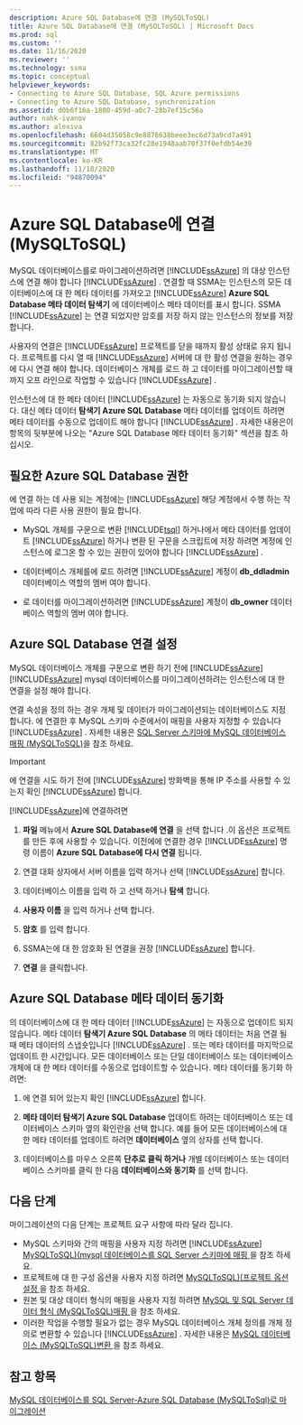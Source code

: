 ```yaml
---
description: Azure SQL Database에 연결 (MySQLToSQL)
title: Azure SQL Database에 연결 (MySQLToSQL) | Microsoft Docs
ms.prod: sql
ms.custom: ''
ms.date: 11/16/2020
ms.reviewer: ''
ms.technology: ssma
ms.topic: conceptual
helpviewer_keywords:
- Connecting to Azure SQL Database, SQL Azure permissions
- Connecting to Azure SQL Database, synchronization
ms.assetid: d0b6f16a-1880-459d-a0c7-28b7ef15c56a
author: nahk-ivanov
ms.author: alexiva
ms.openlocfilehash: 6604d35058c9e8876638beee3ec6d73a9cd7a491
ms.sourcegitcommit: 82b92f73ca32fc28e1948aab70f37f0efdb54e39
ms.translationtype: MT
ms.contentlocale: ko-KR
ms.lasthandoff: 11/18/2020
ms.locfileid: "94870094"
---
```

# <a name="connecting-to-azure-sql-database-mysqltosql"></a>Azure SQL Database에 연결 (MySQLToSQL)

MySQL 데이터베이스를로 마이그레이션하려면 [!INCLUDE[ssAzure](../../includes/ssazure_md.md)] 의 대상 인스턴스에 연결 해야 합니다 [!INCLUDE[ssAzure](../../includes/ssazure_md.md)] . 연결할 때 SSMA는 인스턴스의 모든 데이터베이스에 대 한 메타 데이터를 가져오고 [!INCLUDE[ssAzure](../../includes/ssazure_md.md)] **Azure SQL Database 메타 데이터 탐색기** 에 데이터베이스 메타 데이터를 표시 합니다. SSMA [!INCLUDE[ssAzure](../../includes/ssazure_md.md)] 는 연결 되었지만 암호를 저장 하지 않는 인스턴스의 정보를 저장 합니다.

사용자의 연결은 [!INCLUDE[ssAzure](../../includes/ssazure_md.md)] 프로젝트를 닫을 때까지 활성 상태로 유지 됩니다. 프로젝트를 다시 열 때 [!INCLUDE[ssAzure](../../includes/ssazure_md.md)] 서버에 대 한 활성 연결을 원하는 경우에 다시 연결 해야 합니다. 데이터베이스 개체를 로드 하 고 데이터를 마이그레이션할 때까지 오프 라인으로 작업할 수 있습니다 [!INCLUDE[ssAzure](../../includes/ssazure_md.md)] .

인스턴스에 대 한 메타 데이터 [!INCLUDE[ssAzure](../../includes/ssazure_md.md)] 는 자동으로 동기화 되지 않습니다. 대신 메타 데이터 **탐색기 Azure SQL Database** 메타 데이터를 업데이트 하려면 메타 데이터를 수동으로 업데이트 해야 합니다 [!INCLUDE[ssAzure](../../includes/ssazure_md.md)] . 자세한 내용은이 항목의 뒷부분에 나오는 "Azure SQL Database 메타 데이터 동기화" 섹션을 참조 하십시오.

## <a name="required-azure-sql-database-permissions"></a>필요한 Azure SQL Database 권한

에 연결 하는 데 사용 되는 계정에는 [!INCLUDE[ssAzure](../../includes/ssazure_md.md)] 해당 계정에서 수행 하는 작업에 따라 다른 사용 권한이 필요 합니다.

- MySQL 개체를 구문으로 변환 [!INCLUDE[tsql](../../includes/tsql-md.md)] 하거나에서 메타 데이터를 업데이트 [!INCLUDE[ssAzure](../../includes/ssazure_md.md)] 하거나 변환 된 구문을 스크립트에 저장 하려면 계정에 인스턴스에 로그온 할 수 있는 권한이 있어야 합니다 [!INCLUDE[ssAzure](../../includes/ssazure_md.md)] .

- 데이터베이스 개체를에 로드 하려면 [!INCLUDE[ssAzure](../../includes/ssazure_md.md)] 계정이 **db_ddladmin** 데이터베이스 역할의 멤버 여야 합니다.

- 로 데이터를 마이그레이션하려면 [!INCLUDE[ssAzure](../../includes/ssazure_md.md)] 계정이 **db_owner** 데이터베이스 역할의 멤버 여야 합니다.

## <a name="establishing-an-azure-sql-database-connection"></a>Azure SQL Database 연결 설정

MySQL 데이터베이스 개체를 구문으로 변환 하기 전에 [!INCLUDE[ssAzure](../../includes/ssazure_md.md)] [!INCLUDE[ssAzure](../../includes/ssazure_md.md)] mysql 데이터베이스를 마이그레이션하려는 인스턴스에 대 한 연결을 설정 해야 합니다.

연결 속성을 정의 하는 경우 개체 및 데이터가 마이그레이션되는 데이터베이스도 지정 합니다. 에 연결한 후 MySQL 스키마 수준에서이 매핑을 사용자 지정할 수 있습니다 [!INCLUDE[ssAzure](../../includes/ssazure_md.md)] . 자세한 내용은 [SQL Server 스키마에 MySQL 데이터베이스 매핑 &#40;MySQLToSQL&#41;](../../ssma/mysql/mapping-mysql-databases-to-sql-server-schemas-mysqltosql.md)을 참조 하세요.

> [!IMPORTANT]
> 에 연결을 시도 하기 전에 [!INCLUDE[ssAzure](../../includes/ssazure_md.md)] 방화벽을 통해 IP 주소를 사용할 수 있는지 확인 [!INCLUDE[ssAzure](../../includes/ssazure_md.md)] 합니다.

[!INCLUDE[ssAzure](../../includes/ssazure_md.md)]에 연결하려면

1. **파일** 메뉴에서 **Azure SQL Database에 연결** 을 선택 합니다 .이 옵션은 프로젝트를 만든 후에 사용할 수 있습니다.
   이전에에 연결한 경우 [!INCLUDE[ssAzure](../../includes/ssazure_md.md)] 명령 이름이 **Azure SQL Database에 다시 연결** 됩니다.

2. 연결 대화 상자에서 서버 이름을 입력 하거나 선택 [!INCLUDE[ssAzure](../../includes/ssazure_md.md)] 합니다.

3. 데이터베이스 이름을 입력 하 고 선택 하거나 **탐색** 합니다.

4. **사용자 이름** 을 입력 하거나 선택 합니다.

5. **암호** 를 입력 합니다.

6. SSMA는에 대 한 암호화 된 연결을 권장 [!INCLUDE[ssAzure](../../includes/ssazure_md.md)] 합니다.

7. **연결** 을 클릭합니다.
  
## <a name="synchronizing-azure-sql-database-metadata"></a>Azure SQL Database 메타 데이터 동기화

의 데이터베이스에 대 한 메타 데이터 [!INCLUDE[ssAzure](../../includes/ssazure_md.md)] 는 자동으로 업데이트 되지 않습니다. 메타 데이터 **탐색기 Azure SQL Database** 의 메타 데이터는 처음 연결 될 때 메타 데이터의 스냅숏입니다 [!INCLUDE[ssAzure](../../includes/ssazure_md.md)] . 또는 메타 데이터를 마지막으로 업데이트 한 시간입니다. 모든 데이터베이스 또는 단일 데이터베이스 또는 데이터베이스 개체에 대 한 메타 데이터를 수동으로 업데이트할 수 있습니다. 메타 데이터를 동기화 하려면:

1. 에 연결 되어 있는지 확인 [!INCLUDE[ssAzure](../../includes/ssazure_md.md)] 합니다.

2. **메타 데이터 탐색기 Azure SQL Database** 업데이트 하려는 데이터베이스 또는 데이터베이스 스키마 옆의 확인란을 선택 합니다.
   예를 들어 모든 데이터베이스에 대 한 메타 데이터를 업데이트 하려면 **데이터베이스** 옆의 상자를 선택 합니다.

3. 데이터베이스를 마우스 오른쪽 **단추로 클릭 하거나** 개별 데이터베이스 또는 데이터베이스 스키마를 클릭 한 다음 **데이터베이스와 동기화** 를 선택 합니다.

## <a name="next-step"></a>다음 단계

마이그레이션의 다음 단계는 프로젝트 요구 사항에 따라 달라 집니다.

- MySQL 스키마와 간의 매핑을 사용자 지정 하려면 [!INCLUDE[ssAzure](../../includes/ssazure_md.md)] [MySQLToSQL&#41;&#40;mysql 데이터베이스를 SQL Server 스키마에 매핑 ](../../ssma/mysql/mapping-mysql-databases-to-sql-server-schemas-mysqltosql.md)을 참조 하세요.
- 프로젝트에 대 한 구성 옵션을 사용자 지정 하려면 [MySQLToSQL&#41;&#40;프로젝트 옵션 설정 ](../../ssma/mysql/setting-project-options-mysqltosql.md)을 참조 하세요.
- 원본 및 대상 데이터 형식의 매핑을 사용자 지정 하려면 [MySQL 및 SQL Server 데이터 형식 &#40;MySQLToSQL&#41;매핑 ](../../ssma/mysql/mapping-mysql-and-sql-server-data-types-mysqltosql.md)을 참조 하세요.
- 이러한 작업을 수행할 필요가 없는 경우 MySQL 데이터베이스 개체 정의를 개체 정의로 변환할 수 있습니다 [!INCLUDE[ssAzure](../../includes/ssazure_md.md)] . 자세한 내용은 [MySQL 데이터베이스 &#40;MySQLToSQL&#41;변환 ](../../ssma/mysql/converting-mysql-databases-mysqltosql.md)을 참조 하세요.

## <a name="see-also"></a>참고 항목

[MySQL 데이터베이스를 SQL Server-Azure SQL Database &#40;MySQLToSql&#41;로 마이그레이션 ](../../ssma/mysql/migrating-mysql-databases-to-sql-server-azure-sql-db-mysqltosql.md)
